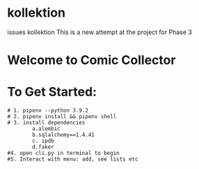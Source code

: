 # kollektion
issues kollektion
This is a new attempt at the project for Phase 3



# Welcome to Comic Collector

# To Get Started:
    # 1. pipenv --python 3.9.2
    # 2. pipenv install && pipenv shell
    # 3. install dependencies
            a.alembic
            b.sqlalchemy==1.4.41
            c. ipdb
            d.faker
    #4. open cli.py in terminal to begin
    #5. Interact with menu: add, see lists etc

    
     
































